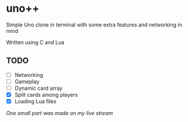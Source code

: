 # uno++
Simple Uno clone in terminal with some extra features and networking in mind

Written using C and Lua

## TODO
- [ ] Networking
- [ ] Gameplay
- [ ] Dynamic card array
- [x] Split cards among players
- [x] Loading Lua files

*One small part was made on my live stream*